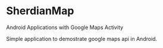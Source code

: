# SherdianMap
Android Applications with Google Maps Activity

Simple application to demostrate google maps api in Android.

